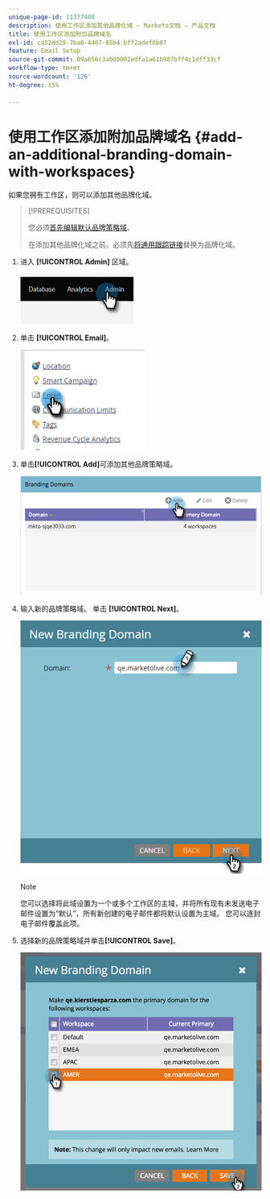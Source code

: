 ```yaml
---
unique-page-id: 11377408
description: 使用工作区添加其他品牌化域 — Marketo文档 — 产品文档
title: 使用工作区添加附加品牌域名
exl-id: ca52dd28-7ba0-4407-85b4-bff2adef0b87
feature: Email Setup
source-git-commit: 09a656c3a0d0002edfa1a61b987bff4c1dff33cf
workflow-type: tm+mt
source-wordcount: '126'
ht-degree: 15%

---
```


# 使用工作区添加附加品牌域名 {#add-an-additional-branding-domain-with-workspaces}

如果您拥有工作区，则可以添加其他品牌化域。

>[!PREREQUISITES]
>
>您必须[首先编辑默认品牌策略域](/help/marketo/product-docs/administration/email-setup/add-multiple-branding-domains/edit-your-default-branding-domain.md)。
>
>在添加其他品牌化域之前，必须先[将通用跟踪链接](/help/marketo/product-docs/administration/email-setup/add-multiple-branding-domains/edit-your-default-branding-domain-with-workspaces.md)替换为品牌化域。

1. 进入 **[!UICONTROL Admin]** 区域。

   ![](assets/add-an-additional-branding-domain-with-workspaces-1.png)

1. 单击 **[!UICONTROL Email]**。

   ![](assets/add-an-additional-branding-domain-with-workspaces-2.png)

1. 单击&#x200B;**[!UICONTROL Add]**&#x200B;可添加其他品牌策略域。

   ![](assets/add-an-additional-branding-domain-with-workspaces-3.png)

1. 输入新的品牌策略域。 单击 **[!UICONTROL Next]**。

   ![](assets/add-an-additional-branding-domain-with-workspaces-4.png)

   >[!NOTE]
   >
   >您可以选择将此域设置为一个或多个工作区的主域，并将所有现有未发送电子邮件设置为“默认”，所有新创建的电子邮件都将默认设置为主域。 您可以逐封电子邮件覆盖此项。

1. 选择新的品牌策略域并单击&#x200B;**[!UICONTROL Save]**。

   ![](assets/add-an-additional-branding-domain-with-workspaces-5.png)
